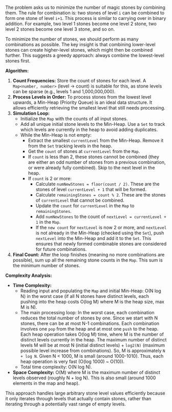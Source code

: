 The problem asks us to minimize the number of magic stones by combining them. The rule for combination is: two stones of level `i` can be combined to form one stone of level `i+1`. This process is similar to carrying over in binary addition. For example, two level 1 stones become one level 2 stone, two level 2 stones become one level 3 stone, and so on.

To minimize the number of stones, we should perform as many combinations as possible. The key insight is that combining lower-level stones can create higher-level stones, which might then be combined further. This suggests a greedy approach: always combine the lowest-level stones first.

**Algorithm:**

1.  **Count Frequencies:** Store the count of stones for each level. A `Map<number, number>` (level -> count) is suitable for this, as stone levels can be sparse (e.g., levels 1 and 1,000,000,000).
2.  **Process Levels in Order:** To process stones from the lowest level upwards, a Min-Heap (Priority Queue) is an ideal data structure. It allows efficiently retrieving the smallest level that still needs processing.
3.  **Simulation Loop:**
    *   Initialize the `Map` with the counts of all input stones.
    *   Add all unique initial stone levels to the Min-Heap. Use a `Set` to track which levels are currently in the heap to avoid adding duplicates.
    *   While the Min-Heap is not empty:
        *   Extract the smallest `currentLevel` from the Min-Heap. Remove it from the `Set` tracking levels in the heap.
        *   Get the `count` of stones at `currentLevel` from the `Map`.
        *   If `count` is less than 2, these stones cannot be combined (they are either an odd number of stones from a previous combination, or were already fully combined). Skip to the next level in the heap.
        *   If `count` is 2 or more:
            *   Calculate `numNewStones = floor(count / 2)`. These are the stones of level `currentLevel + 1` that will be formed.
            *   Calculate `remainingStones = count % 2`. These are the stones of `currentLevel` that cannot be combined.
            *   Update the `count` for `currentLevel` in the `Map` to `remainingStones`.
            *   Add `numNewStones` to the count of `nextLevel = currentLevel + 1` in the `Map`.
            *   If the `new count` for `nextLevel` is now 2 or more, and `nextLevel` is not already in the Min-Heap (checked using the `Set`), push `nextLevel` into the Min-Heap and add it to the `Set`. This ensures that newly formed combinable stones are considered for future combinations.
4.  **Final Count:** After the loop finishes (meaning no more combinations are possible), sum up all the remaining stone counts in the `Map`. This sum is the minimum number of stones.

**Complexity Analysis:**

*   **Time Complexity:**
    *   Reading input and populating the `Map` and initial Min-Heap: O(N log N) in the worst case (if all N stones have distinct levels, each pushing into the heap costs O(log M) where M is the heap size, max M is N).
    *   The main processing loop: In the worst case, each combination reduces the total number of stones by one. Since we start with N stones, there can be at most N-1 combinations. Each combination involves one `pop` from the heap and at most one `push` to the heap. Each heap operation takes O(log M) time, where M is the number of distinct levels currently in the heap. The maximum number of distinct levels M will be at most N (initial distinct levels) + `log2(N)` (maximum possible level increase from combinations). So, M is approximately `N + log N`. Given N < 1000, M is small (around 1000-1010). Thus, each heap operation is very fast (O(log 1000) ~ O(10)).
    *   Total time complexity: O(N log N).
*   **Space Complexity:** O(M) where M is the maximum number of distinct levels observed (roughly N + log N). This is also small (around 1000 elements in the map and heap).

This approach handles large arbitrary stone level values efficiently because it only iterates through levels that actually contain stones, rather than iterating through a potentially vast range of empty levels.
